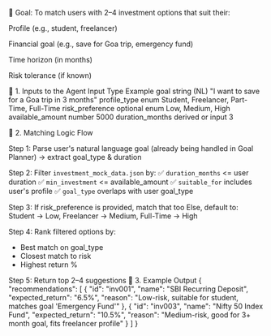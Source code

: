 🎯 Goal:
To match users with 2–4 investment options that suit their:

Profile (e.g., student, freelancer)

Financial goal (e.g., save for Goa trip, emergency fund)

Time horizon (in months)

Risk tolerance (if known)

🧩 1. Inputs to the Agent
Input	Type	Example
goal	string (NL)	"I want to save for a Goa trip in 3 months"
profile_type	enum	Student, Freelancer, Part-Time, Full-Time
risk_preference	optional enum	Low, Medium, High
available_amount	number	5000
duration_months	derived or input	3

🧠 2. Matching Logic Flow

Step 1: Parse user's natural language goal (already being handled in Goal Planner)
→ extract goal_type & duration

Step 2: Filter `investment_mock_data.json` by:
  ✅ `duration_months` <= user duration
  ✅ `min_investment` <= available_amount
  ✅ `suitable_for` includes user's profile
  ✅ `goal_type` overlaps with user goal_type

Step 3: If risk_preference is provided, match that too
Else, default to: Student → Low, Freelancer → Medium, Full-Time → High

Step 4: Rank filtered options by:
  - Best match on goal_type
  - Closest match to risk
  - Highest return %

Step 5: Return top 2–4 suggestions
🧪 3. Example Output
{
  "recommendations": [
    {
      "id": "inv001",
      "name": "SBI Recurring Deposit",
      "expected_return": "6.5%",
      "reason": "Low-risk, suitable for student, matches goal 'Emergency Fund'"
    },
    {
      "id": "inv003",
      "name": "Nifty 50 Index Fund",
      "expected_return": "10.5%",
      "reason": "Medium-risk, good for 3+ month goal, fits freelancer profile"
    }
  ]
}
